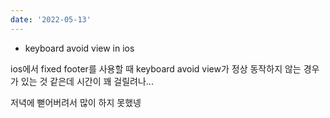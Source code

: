 ```yaml
---
date: '2022-05-13'
---
```


- keyboard avoid view in ios

ios에서 fixed footer를 사용할 때 keyboard avoid view가 정상 동작하지 않는 경우가 있는 것 같은데 시간이 꽤 걸릴려나...

저녁에 뻗어버려서 많이 하지 못했넹

